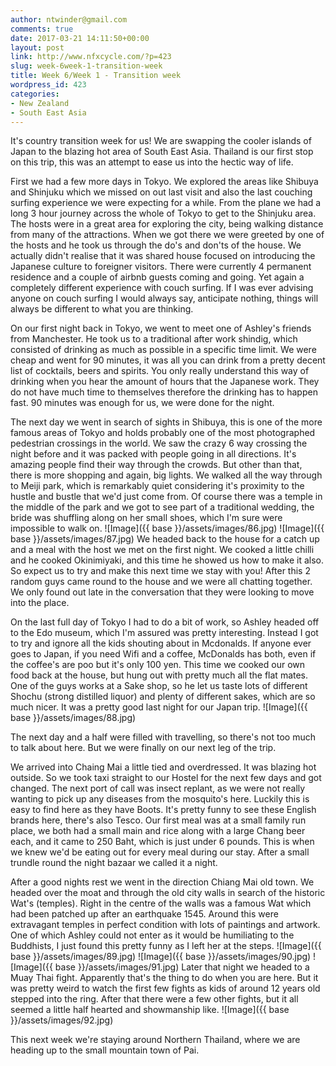 ```yaml
---
author: ntwinder@gmail.com
comments: true
date: 2017-03-21 14:11:50+00:00
layout: post
link: http://www.nfxcycle.com/?p=423
slug: week-6week-1-transition-week
title: Week 6/Week 1 - Transition week
wordpress_id: 423
categories:
- New Zealand
- South East Asia
---
```


It's country transition week for us! We are swapping the cooler islands of Japan to the blazing hot area of South East Asia. Thailand is our first stop on this trip, this was an attempt to ease us into the hectic way of life.

First we had a few more days in Tokyo. We explored the areas like Shibuya and Shinjuku which we missed on out last visit and also the last couching surfing experience we were expecting for a while.
From the plane we had a long 3 hour journey across the whole of Tokyo to get to the Shinjuku area.  The hosts were in a great area for exploring the city, being walking distance from many of the attractions.  When we got there we were greeted by one of the hosts and he took us through the do's and don'ts of the house.  We actually didn't realise that it was shared house focused on introducing the Japanese culture to foreigner visitors.  There were currently 4 permanent residence and a couple of airbnb guests coming and going.  Yet again a completely different experience with couch surfing.  If I was ever advising anyone on couch surfing I would always say, anticipate nothing, things will always be different to what you are thinking.

On our first night back in Tokyo, we went to meet one of Ashley's friends from Manchester.  He took us to a traditional after work shindig, which consisted of drinking as much as possible in a specific time limit. We were cheap and went for 90 minutes, it was all you can drink from a pretty decent list of cocktails, beers and spirits.  You only really understand this way of drinking when you hear the amount of hours that the Japanese work.  They do not have much time to themselves therefore the drinking has to happen fast.  90 minutes was enough for us, we were done for the night.

The next day we went in search of sights in Shibuya, this is one of the more famous areas of Tokyo and holds probably one of the most photographed pedestrian crossings in the world. We saw the crazy 6 way crossing the night before and it was packed with people going in all directions. It's amazing people find their way through the crowds. But other than that, there is more shopping and again, big lights. We walked all the way through to Meiji park, which is remarkably quiet considering it's proximity to the hustle and bustle that we'd just come from.  Of course there was a temple in the middle of the park and we got to see part of a traditional wedding, the bride was shuffling along on her small shoes, which I'm sure were impossible to walk on.
![Image]({{ base }}/assets/images/86.jpg)
![Image]({{ base }}/assets/images/87.jpg)
We headed back to the house for a catch up and a meal with the host we met on the first night.  We cooked a little chilli and he cooked Okinimiyaki, and this time he showed us how to make it also.  So expect us to try and make this next time we stay with you!  After this 2 random guys came round to the house and we were all chatting together.  We only found out late in the conversation that they were looking to move into the place.

On the last full day of Tokyo I had to do a bit of work, so Ashley headed off to the Edo museum, which I'm assured was pretty interesting.  Instead I got to try and ignore all the kids shouting about in Mcdonalds.  If anyone ever goes to Japan, if you need Wifi and a coffee, McDonalds has both, even if the coffee's are poo but it's only 100 yen.
This time we cooked our own food back at the house, but hung out with pretty much all the flat mates.  One of the guys works at a Sake shop, so he let us taste lots of different Shochu (strong distilled liquor) and plenty of different sakes, which are so much nicer.  It was a pretty good last night for our Japan trip.
![Image]({{ base }}/assets/images/88.jpg)

The next day and a half were filled with travelling, so there's not too much to talk about here. But we were finally on our next leg of the trip.

We arrived into Chaing Mai a little tied and overdressed.  It was blazing hot outside.  So we took taxi straight to our Hostel for the next few days and got changed.  The next port of call was insect replant, as we were not really wanting to pick up any diseases from the mosquito's here.  Luckily this is easy to find here as they have Boots.  It's pretty funny to see these English brands here, there's also Tesco.  Our first meal was at a small family run place, we both had a small main and rice along with a large Chang beer each, and it came to 250 Baht, which is just under 6 pounds.  This is when we knew we'd be eating out for every meal during our stay.  After a small trundle round the night bazaar we called it a night.

After a good nights rest we went in the direction Chiang Mai old town.  We headed over the moat and through the old city walls in search of the historic Wat's (temples).  Right in the centre of the walls was a famous Wat which had been patched up after an earthquake 1545. Around this were extravagant temples in perfect condition with lots of paintings and artwork.  One of which Ashley could not enter as it would be humiliating to the Buddhists, I just found this pretty funny as I left her at the steps.
![Image]({{ base }}/assets/images/89.jpg)
![Image]({{ base }}/assets/images/90.jpg)
![Image]({{ base }}/assets/images/91.jpg)
Later that night we headed to a Muay Thai fight.  Apparently that's the thing to do when you are here.  But it was pretty weird to watch the first few fights as kids of around 12 years old stepped into the ring. After that there were a few other fights, but it all seemed a little half hearted and showmanship like.
![Image]({{ base }}/assets/images/92.jpg)

This next week we're staying around Northern Thailand, where we are heading up to the small mountain town of Pai.

